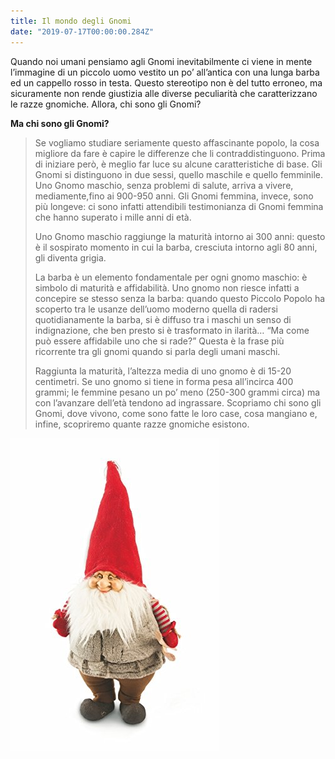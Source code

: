 ```yaml
---
title: Il mondo degli Gnomi
date: "2019-07-17T00:00:00.284Z"
---
```


Quando noi umani pensiamo agli Gnomi inevitabilmente ci viene in mente l’immagine di un piccolo uomo vestito un po’ all’antica con una lunga barba ed un cappello rosso in testa. Questo stereotipo non è del tutto erroneo, ma sicuramente non rende giustizia alle diverse peculiarità che caratterizzano le razze gnomiche. Allora, chi sono gli Gnomi? 

<strong>Ma chi sono gli Gnomi?</strong>

>Se vogliamo studiare seriamente questo affascinante popolo, la cosa migliore da fare è capire le differenze che li contraddistinguono. Prima di iniziare però, è meglio far luce su alcune caratteristiche di base. Gli Gnomi si distinguono in due sessi, quello maschile e quello femminile. Uno Gnomo maschio, senza problemi di salute, arriva a vivere, mediamente,fino ai 900-950 anni. Gli Gnomi femmina, invece, sono più longeve: ci sono infatti attendibili testimonianza di Gnomi femmina che hanno superato i mille anni di età.
>
>Uno Gnomo maschio raggiunge la maturità intorno ai 300 anni: questo è il sospirato momento in cui  la barba, cresciuta intorno agli 80 anni, gli diventa grigia.
>
>La barba è un elemento fondamentale per ogni gnomo maschio: è simbolo di maturità e affidabilità. Uno gnomo non riesce infatti a concepire se stesso senza la barba: quando questo Piccolo Popolo ha scoperto tra le usanze dell’uomo moderno quella di radersi quotidianamente la barba, si è diffuso tra i maschi un senso di indignazione, che ben presto si è trasformato in ilarità… “Ma come può essere affidabile uno che si rade?” Questa è la frase più ricorrente tra gli gnomi quando si parla degli umani maschi.
>
>Raggiunta la maturità, l’altezza media di uno gnomo è di 15-20 centimetri. Se uno gnomo si tiene in forma pesa all’incirca 400 grammi; le femmine pesano un po’ meno (250-300 grammi circa) ma con l’avanzare dell’età tendono ad ingrassare. Scopriamo chi sono gli Gnomi, dove vivono, come sono fatte le loro case, cosa mangiano e, infine, scopriremo quante razze gnomiche esistono.

![Gnome Red](./who_i_am_gnome.jpg)
